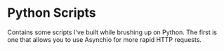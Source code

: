 # Python Scripts
 Contains some scripts I've built while brushing up on Python. The first is one that allows you to use Asynchio for more rapid HTTP requests.
